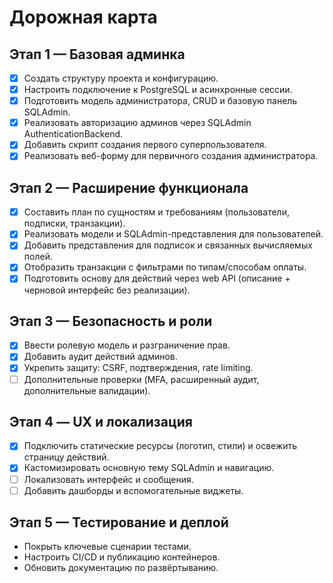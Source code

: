 # Дорожная карта

## Этап 1 — Базовая админка

- [x] Создать структуру проекта и конфигурацию.
- [x] Настроить подключение к PostgreSQL и асинхронные сессии.
- [x] Подготовить модель администратора, CRUD и базовую панель SQLAdmin.
- [x] Реализовать авторизацию админов через SQLAdmin AuthenticationBackend.
- [x] Добавить скрипт создания первого суперпользователя.
- [x] Реализовать веб-форму для первичного создания администратора.

## Этап 2 — Расширение функционала

- [x] Составить план по сущностям и требованиям (пользователи, подписки, транзакции).
- [x] Реализовать модели и SQLAdmin-представления для пользователей.
- [x] Добавить представления для подписок и связанных вычисляемых полей.
- [x] Отобразить транзакции с фильтрами по типам/способам оплаты.
- [x] Подготовить основу для действий через web API (описание + черновой интерфейс без реализации).

## Этап 3 — Безопасность и роли

- [x] Ввести ролевую модель и разграничение прав.
- [x] Добавить аудит действий админов.
- [x] Укрепить защиту: CSRF, подтверждения, rate limiting.
- [ ] Дополнительные проверки (MFA, расширенный аудит, дополнительные валидации).

## Этап 4 — UX и локализация

- [x] Подключить статические ресурсы (логотип, стили) и освежить страницу действий.
- [x] Кастомизировать основную тему SQLAdmin и навигацию.
- [ ] Локализовать интерфейс и сообщения.
- [ ] Добавить дашборды и вспомогательные виджеты.

## Этап 5 — Тестирование и деплой

- Покрыть ключевые сценарии тестами.
- Настроить CI/CD и публикацию контейнеров.
- Обновить документацию по развёртыванию.
